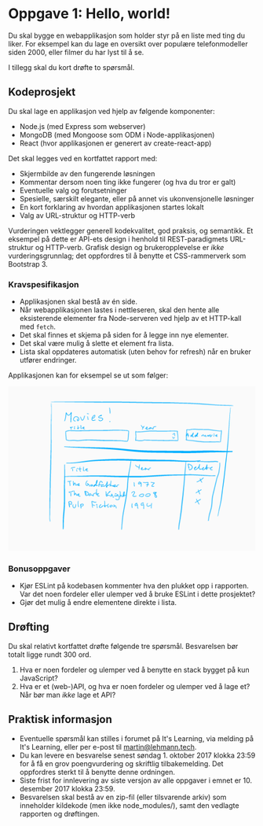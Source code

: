 # Oppgave 1: Hello, world!

Du skal bygge en webapplikasjon som holder styr på en liste med ting du liker. For eksempel kan du lage en oversikt over populære telefonmodeller siden 2000, eller filmer du har lyst til å se.

I tillegg skal du kort drøfte to spørsmål.

## Kodeprosjekt

Du skal lage en applikasjon ved hjelp av følgende komponenter:

- Node.js (med Express som webserver)
- MongoDB (med Mongoose som ODM i Node-applikasjonen)
- React (hvor applikasjonen er generert av create-react-app)

Det skal legges ved en kortfattet rapport med:

- Skjermbilde av den fungerende løsningen
- Kommentar dersom noen ting ikke fungerer (og hva du tror er galt)
- Eventuelle valg og forutsetninger
- Spesielle, særskilt elegante, eller på annet vis ukonvensjonelle løsninger
- En kort forklaring av hvordan applikasjonen startes lokalt
- Valg av URL-struktur og HTTP-verb

Vurderingen vektlegger generell kodekvalitet, god praksis, og semantikk. Et eksempel på dette er API-ets design i henhold til REST-paradigmets URL-struktur og HTTP-verb. Grafisk design og brukeropplevelse er _ikke_ vurderingsgrunnlag; det oppfordres til å benytte et CSS-rammerverk som Bootstrap 3.

### Kravspesifikasjon

- Applikasjonen skal bestå av én side.
- Når webapplikasjonen lastes i nettleseren, skal den hente alle eksisterende elementer fra Node-serveren ved hjelp av et HTTP-kall med `fetch`.
- Det skal finnes et skjema på siden for å legge inn nye elementer.
- Det skal være mulig å slette et element fra lista.
- Lista skal oppdateres automatisk (uten behov for refresh) når en bruker utfører endringer.

Applikasjonen kan for eksempel se ut som følger:

![Movies mockup](mockup.png)

### Bonusoppgaver

- Kjør ESLint på kodebasen kommenter hva den plukket opp i rapporten. Var det noen fordeler eller ulemper ved å bruke ESLint i dette prosjektet?
- Gjør det mulig å endre elementene direkte i lista.

## Drøfting

Du skal relativt kortfattet drøfte følgende tre spørsmål. Besvarelsen bør totalt ligge rundt 300 ord.

1. Hva er noen fordeler og ulemper ved å benytte en stack bygget på kun JavaScript?
2. Hva er et (web-)API, og hva er noen fordeler og ulemper ved å lage et? Når bør man _ikke_ lage et API?

## Praktisk informasjon

- Eventuelle spørsmål kan stilles i forumet på It's Learning, via melding på It's Learning, eller per e-post til martin@lehmann.tech.
- Du kan levere en besvarelse senest søndag 1. oktober 2017 klokka 23:59 for å få en grov poengvurdering og skriftlig tilbakemelding. Det oppfordres sterkt til å benytte denne ordningen.
- Siste frist for innlevering av siste versjon av alle oppgaver i emnet er 10. desember 2017 klokka 23:59.
- Besvarelsen skal bestå av en zip-fil (eller tilsvarende arkiv) som inneholder kildekode (men ikke node_modules/), samt den vedlagte rapporten og drøftingen.
